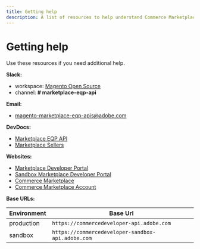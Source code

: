 ```yaml
---
title: Getting help
description: A list of resources to help understand Commerce Marketplace and its EQP APIs. 
---
```


# Getting help

Use these resources if you need additional help.

**Slack:**

-  workspace: [Magento Open Source](https://developer.adobe.com/open/magento/slack)
-  channel: **# marketplace-eqp-api**

**Email:**

-  <magento-marketplace-eqp-apis@adobe.com>

**DevDocs:**

-  [Marketplace EQP API](index.md)
-  [Marketplace Sellers](../../sellers/index.md)

**Websites:**

-  [Marketplace Developer Portal](https://commercedeveloper.adobe.com)
-  [Sandbox Marketplace Developer Portal](https://commercedeveloper-sandbox.adobe.com)
-  [Commerce Marketplace](https://commercemarketplace.adobe.com)
-  [Commerce Marketplace Account](https://account.magento.com)

**Base URLs:**

|Environment|Base Url|
|-----------|--------|
|production | `https://commercedeveloper-api.adobe.com`     |
|sandbox    | `https://commercedeveloper-sandbox-api.adobe.com` |
